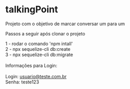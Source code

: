 # talkingPoint

Projeto com o objetivo de marcar conversar um para um

Passos a seguir após clonar o projeto

1 - rodar o comando 'npm intall' <br/>
2 - npx sequelize-cli db:create <br/>
3 - npx sequelize-cli db:migrate <br/>
<br/>
Informações para Login:<br/>
<br/>
Login: usuario@teste.com.br <br/>
Senha: teste123<br/>

